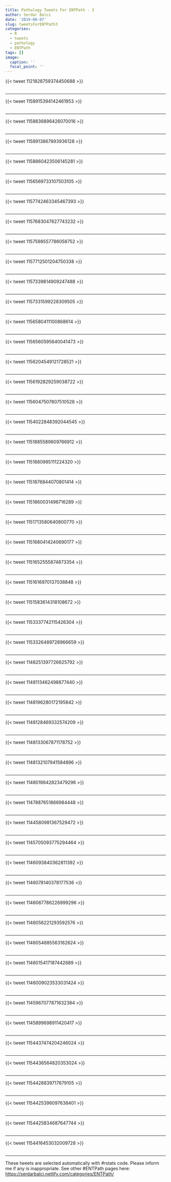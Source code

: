 ```yaml
---
title: Pathology Tweets For ENTPath - 3
author: Serdar Balci
date: '2019-08-07'
slug: tweetsForENTPath3
categories:
  - R
  - tweets
  - pathology
  - ENTPath
tags: []
image:
  caption: ''
  focal_point: ''
---
```



{{< tweet 1121828759374450688 >}}
<br>
<br>
<hr>
{{< tweet 1158915394142461953 >}}
<br>
<br>
<hr>
{{< tweet 1158836896426070016 >}}
<br>
<br>
<hr>
{{< tweet 1158913867893936128 >}}
<br>
<br>
<hr>
{{< tweet 1158860423506145281 >}}
<br>
<br>
<hr>
{{< tweet 1156569733107503105 >}}
<br>
<br>
<hr>
{{< tweet 1157742463345467393 >}}
<br>
<br>
<hr>
{{< tweet 1157683047627743232 >}}
<br>
<br>
<hr>
{{< tweet 1157598557786058752 >}}
<br>
<br>
<hr>
{{< tweet 1157712501204750338 >}}
<br>
<br>
<hr>
{{< tweet 1157339814909247488 >}}
<br>
<br>
<hr>
{{< tweet 1157331599228309505 >}}
<br>
<br>
<hr>
{{< tweet 1156580411100868614 >}}
<br>
<br>
<hr>
{{< tweet 1156560595640041473 >}}
<br>
<br>
<hr>
{{< tweet 1156204549121728521 >}}
<br>
<br>
<hr>
{{< tweet 1156192829259038722 >}}
<br>
<br>
<hr>
{{< tweet 1156047507807510528 >}}
<br>
<br>
<hr>
{{< tweet 1154022848392044545 >}}
<br>
<br>
<hr>
{{< tweet 1151885589609766912 >}}
<br>
<br>
<hr>
{{< tweet 1151880985111224320 >}}
<br>
<br>
<hr>
{{< tweet 1151876844070801414 >}}
<br>
<br>
<hr>
{{< tweet 1151860031496716289 >}}
<br>
<br>
<hr>
{{< tweet 1151713580640800770 >}}
<br>
<br>
<hr>
{{< tweet 1151680414240690177 >}}
<br>
<br>
<hr>
{{< tweet 1151652555874873354 >}}
<br>
<br>
<hr>
{{< tweet 1151616970137038848 >}}
<br>
<br>
<hr>
{{< tweet 1151583614318108672 >}}
<br>
<br>
<hr>
{{< tweet 1153337742115426304 >}}
<br>
<br>
<hr>
{{< tweet 1153326489728966659 >}}
<br>
<br>
<hr>
{{< tweet 1148251397726625792 >}}
<br>
<br>
<hr>
{{< tweet 1148113462498877440 >}}
<br>
<br>
<hr>
{{< tweet 1148196280172195842 >}}
<br>
<br>
<hr>
{{< tweet 1148128469332574209 >}}
<br>
<br>
<hr>
{{< tweet 1148133067871178752 >}}
<br>
<br>
<hr>
{{< tweet 1148132107941584896 >}}
<br>
<br>
<hr>
{{< tweet 1148019842823479296 >}}
<br>
<br>
<hr>
{{< tweet 1147887651866984448 >}}
<br>
<br>
<hr>
{{< tweet 1144580981367529472 >}}
<br>
<br>
<hr>
{{< tweet 1145705093775294464 >}}
<br>
<br>
<hr>
{{< tweet 1146093840362811392 >}}
<br>
<br>
<hr>
{{< tweet 1146078140378177536 >}}
<br>
<br>
<hr>
{{< tweet 1146067786226999296 >}}
<br>
<br>
<hr>
{{< tweet 1146056221293592576 >}}
<br>
<br>
<hr>
{{< tweet 1146054885563162624 >}}
<br>
<br>
<hr>
{{< tweet 1146015417187442689 >}}
<br>
<br>
<hr>
{{< tweet 1146009023533031424 >}}
<br>
<br>
<hr>
{{< tweet 1145967077871632384 >}}
<br>
<br>
<hr>
{{< tweet 1145899698911420417 >}}
<br>
<br>
<hr>
{{< tweet 1154437474204246024 >}}
<br>
<br>
<hr>
{{< tweet 1154436564820353024 >}}
<br>
<br>
<hr>
{{< tweet 1154428839717679105 >}}
<br>
<br>
<hr>
{{< tweet 1154425396097638401 >}}
<br>
<br>
<hr>
{{< tweet 1154425834687647744 >}}
<br>
<br>
<hr>
{{< tweet 1154416453032009728 >}}
<br>
<br>
<hr>


These tweets are selected automatically with #rstats code. Please inform me if any is inappropriate.
See other #ENTPath pages here: https://serdarbalci.netlify.com/categories/ENTPath/
